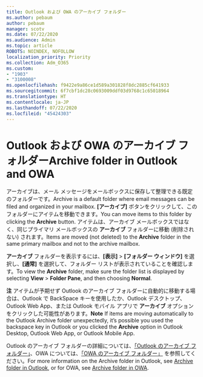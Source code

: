 ```yaml
---
title: Outlook および OWA のアーカイブ フォルダー
ms.author: pebaum
author: pebaum
manager: scotv
ms.date: 07/22/2020
ms.audience: Admin
ms.topic: article
ROBOTS: NOINDEX, NOFOLLOW
localization_priority: Priority
ms.collection: Adm_O365
ms.custom:
- "1903"
- "3100008"
ms.openlocfilehash: f9422e9a86ce1d589a301828f8dc2885cf641933
ms.sourcegitcommit: 6f7cbf1dc28c0693009ddf03d9768c1c65018964
ms.translationtype: HT
ms.contentlocale: ja-JP
ms.lasthandoff: 07/22/2020
ms.locfileid: "45424303"
---
```

# <a name="archive-folder-in-outlook-and-owa"></a><span data-ttu-id="7901a-102">Outlook および OWA のアーカイブ フォルダー</span><span class="sxs-lookup"><span data-stu-id="7901a-102">Archive folder in Outlook and OWA</span></span>

<span data-ttu-id="7901a-103">アーカイブは、メール メッセージをメールボックスに保存して整理できる既定のフォルダーです。</span><span class="sxs-lookup"><span data-stu-id="7901a-103">Archive is a default folder where email messages can be filed and organized in your mailbox.</span></span> <span data-ttu-id="7901a-104">**[アーカイブ]** ボタンをクリックして、このフォルダーにアイテムを移動できます。</span><span class="sxs-lookup"><span data-stu-id="7901a-104">You can move items to this folder by clicking the  **Archive**  button.</span></span> <span data-ttu-id="7901a-105">アイテムは、アーカイブ メールボックスではなく、同じプライマリ メールボックスの **アーカイブ** フォルダーに移動 (削除されない) されます。</span><span class="sxs-lookup"><span data-stu-id="7901a-105">Items are moved (not deleted) to the **Archive** folder in the same primary mailbox and not to the archive mailbox.</span></span>

<span data-ttu-id="7901a-106">**アーカイブ** フォルダーを表示するには、**[表示]** > **[フォルダー ウィンドウ]** を選択し、**[通常]** を選択して、フォルダー リストが表示されていることを確認します。</span><span class="sxs-lookup"><span data-stu-id="7901a-106">To view the **Archive** folder, make sure the folder list is displayed by selecting  **View** > **Folder Pane**,  and then choosing  **Normal**.</span></span>

<span data-ttu-id="7901a-107">**注** アイテムが予期せず Outlook のアーカイブ フォルダーに自動的に移動する場合は、Outlook で BackSpace キーを使用したか、Outlook デスクトップ、Outlook Web App、または Outlook モバイル アプリで **アーカイブ** オプションをクリックした可能性があります。</span><span class="sxs-lookup"><span data-stu-id="7901a-107">**Note** If items are moving automatically to the Outlook Archive folder unexpectedly, it’s possible you used the backspace key in Outlook or you clicked the **Archive** option in Outlook Desktop, Outlook Web App, or Outlook Mobile App.</span></span>

<span data-ttu-id="7901a-108">Outlook のアーカイブ フォルダーの詳細については、[「Outlook のアーカイブ フォルダー」](https://support.office.com/article/archive-in-outlook-for-windows-25f75777-3cdc-4c77-9783-5929c7b47028)、OWA については、[「OWA のアーカイブ フォルダー」](https://support.office.com/article/organize-your-inbox-with-archive-sweep-and-other-tools-in-outlook-on-the-web-49b26f63-6399-4b4a-a580-14b9b1efe96d?ui=en-US&rs=en-US&ad=US) を参照してください。</span><span class="sxs-lookup"><span data-stu-id="7901a-108">For more information on the Archive folder in Outlook, see [Archive folder in Outlook](https://support.office.com/article/archive-in-outlook-for-windows-25f75777-3cdc-4c77-9783-5929c7b47028), or for OWA, see [Archive folder in OWA](https://support.office.com/article/organize-your-inbox-with-archive-sweep-and-other-tools-in-outlook-on-the-web-49b26f63-6399-4b4a-a580-14b9b1efe96d?ui=en-US&rs=en-US&ad=US).</span></span>